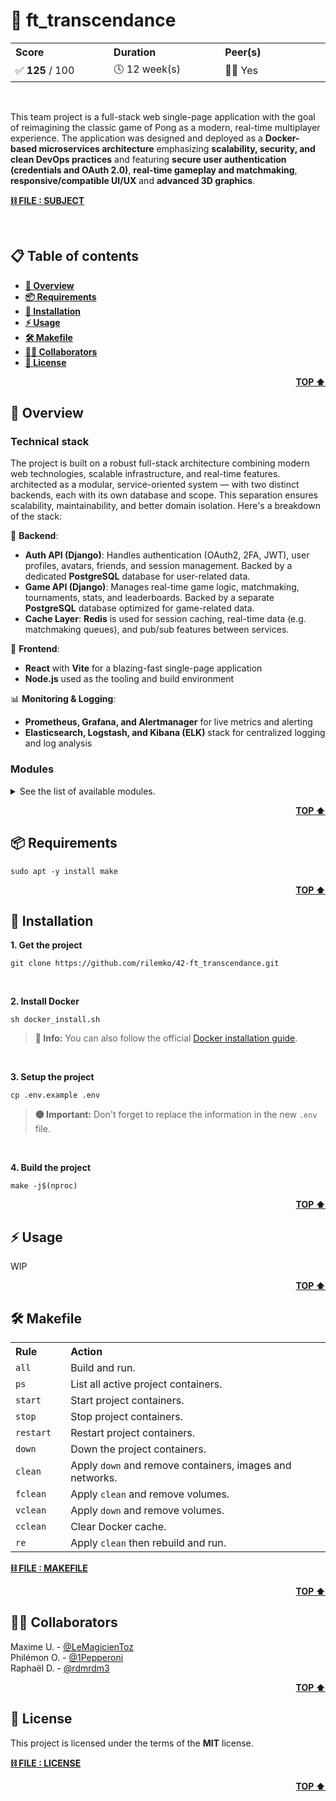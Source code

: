 <a id="readme-top" name="readme-top"></a>

<!-- ------------------------------
* TITLE, DESCRIPTION & CONTACT
------------------------------ -->
# 🚀 ft_transcendance

<table>
    <tr>
        <th align="left" width="3333px">Score</th>
        <th align="left" width="3333px">Duration</th>
        <th align="left" width="3333px">Peer(s)</th>
    </tr>
    <tr>
        <td>✅ <b>125</b> / 100</td>
        <td>🕓 12 week(s)</td>
        <td>👷🏻 Yes</td>
    </tr>
</table>

<br>

This team project is a full-stack web single-page application with the goal of reimagining the classic game of Pong as a modern, real-time multiplayer experience. The application was designed and deployed as a **Docker-based microservices architecture** emphasizing **scalability, security, and clean DevOps practices** and featuring **secure user authentication (credentials and OAuth 2.0)**, **real-time gameplay and matchmaking**, **responsive/compatible UI/UX** and **advanced 3D graphics**.


[**⛓️ FILE : SUBJECT**](en.subject.pdf)

<br>

<!-- ------------------------------
* TABLE OF CONTENTS
------------------------------ -->
## 📋 Table of contents

- [**👀 Overview**](#readme-overview)
- [**📦 Requirements**](#readme-requirements)
- [**💾 Installation**](#readme-installation)
- [**⚡️ Usage**](#readme-usage)
- [**🛠️ Makefile**](#readme-makefile)
- [**👷🏻 Collaborators**](#readme-collaborators)
- [**📄 License**](#readme-license)

<a id="readme-overview" name="readme-overview"></a>
<p align="right"><b><a href="#readme-top">TOP ⬆️</a></b></p>

<!-- ------------------------------
* OVERVIEW
------------------------------ -->
## 👀 Overview

### Technical stack

The project is built on a robust full-stack architecture combining modern web technologies, scalable infrastructure, and real-time features. architected as a modular, service-oriented system — with two distinct backends, each with its own database and scope. This separation ensures scalability, maintainability, and better domain isolation. Here's a breakdown of the stack:

🧠 **Backend**:

- **Auth API (Django)**: Handles authentication (OAuth2, 2FA, JWT), user profiles, avatars, friends, and session management. Backed by a dedicated **PostgreSQL** database for user-related data.
- **Game API (Django)**: Manages real-time game logic, matchmaking, tournaments, stats, and leaderboards. Backed by a separate **PostgreSQL** database optimized for game-related data.
- **Cache Layer**: **Redis** is used for session caching, real-time data (e.g. matchmaking queues), and pub/sub features between services.

🎨 **Frontend**:

- **React** with **Vite** for a blazing-fast single-page application
- **Node.js** used as the tooling and build environment

📊 **Monitoring & Logging**:

- **Prometheus, Grafana, and Alertmanager** for live metrics and alerting
- **Elasticsearch, Logstash, and Kibana (ELK)** stack for centralized logging and log analysis


### Modules

<details>
    <summary>See the list of available modules.</summary>
    <br>

#### Web

<table>
    <tr><td>Use a Framework as backend</td><td>🟢 10</td></tr>
    <tr><td>Use a front-end toolkit</td><td>🟢 5</td></tr>
    <tr><td>Use a database for the backend</td><td>🟢 5</td></tr>
    <tr><td>Store the score of a tournament in the Blockchain</td><td>🔴 10</td></tr>
    <tr><th width="8800px"></th><th width="1200px"></th></tr>
</table>

#### User management

<table>
    <tr><td>User management, authentication, users across tournaments</td><td>🟢 10</td></tr>
    <tr><td>Remote authentication (OAuth 2.0)</td><td>🟢 10</td></tr>
    <tr><th width="8800px"></th><th width="1200px"></th></tr>
</table>

#### Gameplay and user experience

<table>
    <tr><td>Remote players</td><td>🟢 10</td></tr>
    <tr><td>Multiplayers (more than 2 in the same game)</td><td>🔴 10</td></tr>
    <tr><td>Add a second game with history and matchmaking</td><td>🔴 10</td></tr>
    <tr><td>Game customization options</td><td>🟢 5</td></tr>
    <tr><td>Live chat</td><td>🔴 10</td></tr>
    <tr><th width="8800px"></th><th width="1200px"></th></tr>
</table>

#### AI / Algo

<table>
    <tr><td>AI opponent</td><td>🔴 10</td></tr>
    <tr><td>User and Game Stats Dashboards</td><td>🔴 5</td></tr>
    <tr><th width="8800px"></th><th width="1200px"></th></tr>
</table>

#### Cybersecurity

<table>
    <tr><td>WAF/ModSecurity and HashiCorp Vault</td><td>🔴 10</td></tr>
    <tr><td>GDPR Compliance</td><td>🔴 5</td></tr>
    <tr><td>Two-Factor Authentication (2FA) and JWT</td><td>🟢 10</td></tr>
    <tr><th width="8800px"></th><th width="1200px"></th></tr>
</table>

#### Devops

<table>
    <tr><td>Infrastructure Setup for Log Management</td><td>🟢 10</td></tr>
    <tr><td>Monitoring system</td><td>🟢 5</td></tr>
    <tr><td>Designing the Backend as Microservices</td><td>🟢 10</td></tr>
    <tr><th width="8800px"></th><th width="1200px"></th></tr>
</table>

#### Graphics

<table>
    <tr><td>Use of advanced 3D techniques</td><td>🟢 10</td></tr>
    <tr><th width="8800px"></th><th width="1200px"></th></tr>
</table>

#### Accessibility

<table>
    <tr><td>Support on all devices</td><td>🟢 5</td></tr>
    <tr><td>Expanding Browser Compatibility</td><td>🟢 5</td></tr>
    <tr><td>Multiple language supports</td><td>🔴 5</td></tr>
    <tr><td>dd accessibility for Visually Impaired Users</td><td>🔴 5</td></tr>
    <tr><td>Server-Side Rendering (SSR) Integration</td><td>🔴 5</td></tr>
    <tr><th width="8800px"></th><th width="1200px"></th></tr>
</table>

#### Server-side game

<table>
    <tr><td>Replacing Basic Pong with Server-Side Pong and Imple-
menting an API</td><td>🟢 10</td></tr>
    <tr><td>Enabling Pong Gameplay via CLI against Web Users with
API Integration.</td><td>🔴 10</td></tr>
    <tr><th width="8800px"></th><th width="1200px"></th></tr>
</table>

</details>

<a id="readme-requirements" name="readme-requirements"></a>
<p align="right"><b><a href="#readme-top">TOP ⬆️</a></b></p>

<!-- ------------------------------
* REQUIREMENTS
------------------------------ -->
## 📦 Requirements

```
sudo apt -y install make
```

<a id="readme-installation" name="readme-installation"></a>
<p align="right"><b><a href="#readme-top">TOP ⬆️</a></b></p>

<!-- ------------------------------
* INSTALLATION
------------------------------ -->
## 💾 Installation

**1. Get the project**

```
git clone https://github.com/rilemko/42-ft_transcendance.git
```

<br>

**2. Install Docker**

```
sh docker_install.sh
```

> **🔵 Info:** You can also follow the official [Docker installation guide](https://docs.docker.com/engine/install/ubuntu/#install-using-the-repository).

<br>

**3. Setup the project**

```
cp .env.example .env
```

> **🟡 Important:** Don't forget to replace the information in the new `.env` file.

<br>

**4. Build the project**

```
make -j$(nproc)
```

<a id="readme-usage" name="readme-usage"></a>
<p align="right"><b><a href="#readme-top">TOP ⬆️</a></b></p>

<!-- ------------------------------
* USAGE
------------------------------ -->
## ⚡️ Usage

WIP



<a id="readme-makefile" name="readme-makefile"></a>
<p align="right"><b><a href="#readme-top">TOP ⬆️</a></b></p>

<!-- ------------------------------
* MAKEFILE
------------------------------ -->
## 🛠️ Makefile

<table>
    <tr>
        <th align="left" width="500px">Rule</th>
        <th align="left" width="9500px">Action</th>
    </tr>
    <tr><td><code>all</code></td><td>Build and run.</td></tr>
    <tr><td><code>ps</code></td><td>List all active project containers.</td></tr>
    <tr><td><code>start</code></td><td>Start project containers.</td></tr>
    <tr><td><code>stop</code></td><td>Stop project containers.</td></tr>
    <tr><td><code>restart</code></td><td>Restart project containers.</td></tr>
    <tr><td><code>down</code></td><td>Down the project containers.</td></tr>
    <tr><td><code>clean</code></td><td>Apply <code>down</code> and remove containers, images and networks.</td></tr>
    <tr><td><code>fclean</code></td><td>Apply <code>clean</code> and remove volumes.</td></tr>
    <tr><td><code>vclean</code></td><td>Apply <code>down</code> and remove volumes.</td></tr>
    <tr><td><code>cclean</code></td><td>Clear Docker cache.</td></tr>
    <tr><td><code>re</code></td><td>Apply <code>clean</code> then rebuild and run.</td></tr>
</table>

[**⛓️ FILE : MAKEFILE**](Makefile)

<a id="readme-collaborators" name="readme-collaborators"></a>
<p align="right"><b><a href="#readme-top">TOP ⬆️</a></b></p>

<!-- ------------------------------
* COLLABORATORS
------------------------------ -->
## 👷🏻 Collaborators

Maxime U. - [@LeMagicienToz](https://github.com/LeMagicienToz)\
Philémon O. - [@1Pepperoni](https://github.com/1Pepperoni)\
Raphaël D. - [@rdmrdm3](https://github.com/rdmrdm3)

<a id="readme-license" name="readme-license"></a>
<p align="right"><b><a href="#readme-top">TOP ⬆️</a></b></p>

<!-- ------------------------------
* LICENSE
------------------------------ -->
## 📄 License

This project is licensed under the terms of the **MIT** license.

[**⛓️ FILE : LICENSE**](LICENSE.md)

<p align="right"><b><a href="#readme-top">TOP ⬆️</a></b></p>
